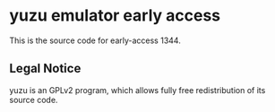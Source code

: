 yuzu emulator early access
=============

This is the source code for early-access 1344.

## Legal Notice

yuzu is an GPLv2 program, which allows fully free redistribution of its source code.